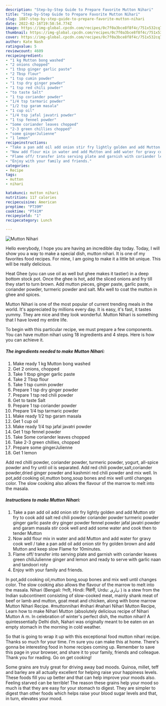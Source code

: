 ```yaml
---
description: "Step-by-Step Guide to Prepare Favorite Mutton Nihari"
title: "Step-by-Step Guide to Prepare Favorite Mutton Nihari"
slug: 1887-step-by-step-guide-to-prepare-favorite-mutton-nihari
date: 2022-02-16T19:58:54.774Z
image: https://img-global.cpcdn.com/recipes/0c7f0a3bce8f8f4c/751x532cq70/mutton-nihari-recipe-main-photo.jpg
thumbnail: https://img-global.cpcdn.com/recipes/0c7f0a3bce8f8f4c/751x532cq70/mutton-nihari-recipe-main-photo.jpg
cover: https://img-global.cpcdn.com/recipes/0c7f0a3bce8f8f4c/751x532cq70/mutton-nihari-recipe-main-photo.jpg
author: Kate Nash
ratingvalue: 5
reviewcount: 4609
recipeingredient:
- "1 kg Mutton bong washed"
- "2 onions chopped"
- "1 tbsp ginger garlic paste"
- "2 Tbsp flour"
- "1 tsp cumin powder"
- "1 tsp dry ginger powder"
- "1 tsp red chili powder"
- "to taste Salt"
- "1 tsp coriander powder"
- "1/4 tsp tarmaric powder"
- "1/2 tsp garam masala"
- "1 cup oil"
- "1/4 tsp jafal javatri powder"
- "1 tsp fennel powder"
- "Some coriander leaves chopped"
- "2-3 green chillies chopped"
- "some gingerJulienne"
- "1 lemon"
recipeinstructions:
- "Take a pan add oil add onion stir fry lightly golden and add Mutton stir fry to cook add salt red chili powder coriander powder turmeric powder ginger garlic paste dry ginger powder fennel powder jafal javatri powder and garam masala stir cook well and add some water and cook then to tender Mutton"
- "Now add flour mix in water and add Mutton and add water for gravy cook well / take a pan add oil add onion stir fry golden brown and add Mutton and keep slow Flame for 10minutes."
- "Flame off/ transfer into serving plate and garnish with coriander leaves green chiliJulienne ginger and lemon and ready to serve with garlic naan and tandoori roty"
- "Enjoy with your family and friends."
categories:
- Recipe
tags:
- mutton
- nihari

katakunci: mutton nihari 
nutrition: 117 calories
recipecuisine: American
preptime: "PT39M"
cooktime: "PT41M"
recipeyield: "1"
recipecategory: Lunch

---
```



![Mutton Nihari](https://img-global.cpcdn.com/recipes/0c7f0a3bce8f8f4c/751x532cq70/mutton-nihari-recipe-main-photo.jpg)

Hello everybody, I hope you are having an incredible day today. Today, I will show you a way to make a special dish, mutton nihari. It is one of my favorites food recipes. For mine, I am going to make it a little bit unique. This will be really delicious.

Heat Ghee (you can use oil as well but ghee makes it tastier) in a deep bottom stock pot. Once the ghee is hot, add the sliced onions and fry till they start to turn brown. Add mutton pieces, ginger paste, garlic paste, coriander powder, turmeric powder and salt. Mix well to coat the mutton in ghee and spices.

Mutton Nihari is one of the most popular of current trending meals in the world. It's appreciated by millions every day. It is easy, it's fast, it tastes yummy. They are nice and they look wonderful. Mutton Nihari is something that I have loved my entire life.


To begin with this particular recipe, we must prepare a few components. You can have mutton nihari using 18 ingredients and 4 steps. Here is how you can achieve it.

<!--inarticleads1-->

##### The ingredients needed to make Mutton Nihari:

1. Make ready 1 kg Mutton bong washed
1. Get 2 onions, chopped
1. Take 1 tbsp ginger garlic paste
1. Take 2 Tbsp flour
1. Take 1 tsp cumin powder
1. Prepare 1 tsp dry ginger powder
1. Prepare 1 tsp red chili powder
1. Get to taste Salt
1. Prepare 1 tsp coriander powder
1. Prepare 1/4 tsp tarmaric powder
1. Make ready 1/2 tsp garam masala
1. Get 1 cup oil
1. Make ready 1/4 tsp jafal javatri powder
1. Get 1 tsp fennel powder
1. Take Some coriander leaves chopped
1. Take 2-3 green chillies, chopped
1. Prepare some gingerJulienne
1. Get 1 lemon


Add red chilli powder, coriander powder, turmeric powder, yogurt, all-spice powder and fry until oil is separated. Add red chili powder,salt,coriander powder,dried ginger powder and kashmiri red chili powder and mix well. In pot,add cooking oil,mutton bong,soup bones and mix well until changes color. The slow cooking also allows the flavour of the marrow to melt into the masala. 

<!--inarticleads2-->

##### Instructions to make Mutton Nihari:

1. Take a pan add oil add onion stir fry lightly golden and add Mutton stir fry to cook add salt red chili powder coriander powder turmeric powder ginger garlic paste dry ginger powder fennel powder jafal javatri powder and garam masala stir cook well and add some water and cook then to tender Mutton
1. Now add flour mix in water and add Mutton and add water for gravy cook well / take a pan add oil add onion stir fry golden brown and add Mutton and keep slow Flame for 10minutes.
1. Flame off/ transfer into serving plate and garnish with coriander leaves green chiliJulienne ginger and lemon and ready to serve with garlic naan and tandoori roty
1. Enjoy with your family and friends.


In pot,add cooking oil,mutton bong,soup bones and mix well until changes color. The slow cooking also allows the flavour of the marrow to melt into the masala. Nihari (Bengali: নিহারী, Hindi: निहारी, Urdu: نہاری ‎) is a stew from the Indian subcontinent consisting of slow-cooked meat, mainly shank meat of beef or lamb and mutton, goat meat and chicken, along with bone marrow Mutton Nihari Recipe. #muttonnihari #nihari #nahari Nihari Mutton Recipe, Learn how to make Nihari Mutton (absolutely delicious recipe of Nihari Mutton A m. In celebration of winter&#39;s perfect dish, the mutton nihari! A quintessentially Delhi dish, Nahari was originally meant to be eaten on an empty stomach in the morning in cold weather. 

So that is going to wrap it up with this exceptional food mutton nihari recipe. Thanks so much for your time. I'm sure you can make this at home. There's gonna be interesting food in home recipes coming up. Remember to save this page in your browser, and share it to your family, friends and colleague. Thank you for reading. Go on get cooking!

Some grains are truly great for driving away bad moods. Quinoa, millet, teff and barley are all actually excellent for helping raise your happiness levels. These foods fill you up better and that can help improve your moods also. Feeling starved can be terrible! The reason these grains help your mood so much is that they are easy for your stomach to digest. They are simpler to digest than other foods which helps raise your blood sugar levels and that, in turn, elevates your mood.
